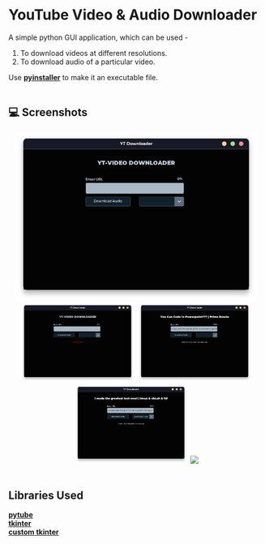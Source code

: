 # YouTube Video & Audio Downloader

A simple python GUI application, which can be used - <br>
1. To download videos at different resolutions.<br>
2. To download audio of a particular video. <br> 

Use [**pyinstaller**](https://pypi.org/project/pyinstaller/) to make it an executable file. <br> <br>

## 💻 Screenshots
<div align="center">
<img src="screenshots/app.png" width="95%" />
</div>
<div align="center">
<div>
<img src="screenshots/app1.png" width="45%" />
<img src="screenshots/app2.png" width="45%" />
<img src="screenshots/app3.png" width="45%" />
<img src="screenshots/app4.png" width="45%" />
</div>
</div>


<br>

## Libraries Used
[**pytube**](https://github.com/pytube/pytube) <br>
[**tkinter**](https://docs.python.org/3/library/tkinter.html) <br>
[**custom tkinter**](https://github.com/TomSchimansky/CustomTkinter) <br>
